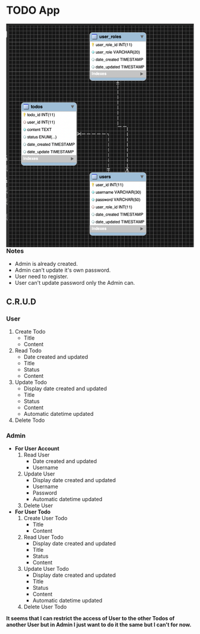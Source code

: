﻿# TODO App
<img src="SQL_Backup/TODO_ERD.png" width="600" height="600" style="float: right;">



### Notes
- Admin is already created.
- Admin can't update it's own password.
- User need to register.
- User can't update password only the Admin can.


## C.R.U.D
### User
1. Create Todo
	- Title
	- Content
2. Read Todo
	- Date created and updated
	- Title
	- Status
	- Content
3. Update Todo
	- Display date created and updated
	- Title
	- Status
	- Content
	- Automatic datetime updated
4. Delete Todo

### Admin
* **For User Account**
	1. Read User
		- Date created and updated
		- Username
	2. Update User
		- Display date created and updated
		- Username
		- Password
		- Automatic datetime updated
	3. Delete User
* **For User Todo**
	1. Create User Todo
		- Title
		- Content
	2. Read User Todo
		- Display date created and updated
		- Title
		- Status
		- Content
	3. Update User Todo
		- Display date created and updated
		- Title
		- Status
		- Content
		- Automatic datetime updated
	4. Delete User Todo

**It seems that I can restrict the access of User to the other Todos of another User
but in Admin I just want to do it the same but I can't for now.**